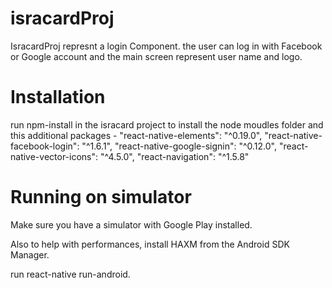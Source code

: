 # isracardProj

IsracardProj represnt a login Component.
the user can log in with Facebook or Google account and the main screen represent user name and logo.


# Installation
 run npm-install in the isracard project to install the node moudles folder and this additional packages - 
    "react-native-elements": "^0.19.0",
    "react-native-facebook-login": "^1.6.1",
    "react-native-google-signin": "^0.12.0",
    "react-native-vector-icons": "^4.5.0",
    "react-navigation": "^1.5.8"
    
# Running on simulator
Make sure you have a simulator with Google Play installed.

Also to help with performances, install HAXM from the Android SDK Manager.

 run react-native run-android.

